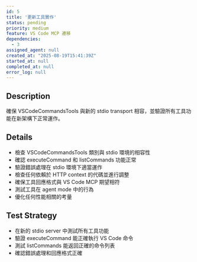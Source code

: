 ```yaml
---
id: 5
title: '更新工具實作'
status: pending
priority: medium
feature: VS Code MCP 遷移
dependencies:
  - 3
assigned_agent: null
created_at: "2025-08-19T15:41:39Z"
started_at: null
completed_at: null
error_log: null
---
```


## Description

確保 VSCodeCommandsTools 與新的 stdio transport 相容，並驗證所有工具功能在新架構下正常運作。

## Details

- 檢查 VSCodeCommandsTools 類別與 stdio 環境的相容性
- 確認 executeCommand 和 listCommands 功能正常
- 驗證錯誤處理在 stdio 環境下適當運作
- 檢查任何依賴於 HTTP context 的代碼並進行調整
- 確保工具回應格式與 VS Code MCP 期望相符
- 測試工具在 agent mode 中的行為
- 優化任何性能相關的考量

## Test Strategy

- 在新的 stdio server 中測試所有工具功能
- 驗證 executeCommand 能正確執行 VS Code 命令
- 測試 listCommands 能返回正確的命令列表
- 確認錯誤處理和回應格式正確
